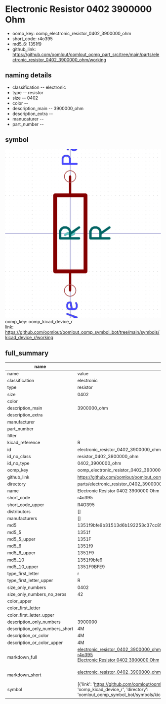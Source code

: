 # Electronic Resistor 0402 3900000 Ohm

  
* oomp_key: oomp_electronic_resistor_0402_3900000_ohm 
* short_code: r4o395
* md5_6: 1351f9  
* github_link: https://github.com/oomlout/oomlout_oomp_part_src/tree/main/parts/electronic_resistor_0402_3900000_ohm/working  
## naming details
* classification -- electronic
* type -- resistor
* size -- 0402
* color -- 
* description_main -- 3900000_ohm
* description_extra -- 
* manucaturer -- 
* part_number -- 



## symbol

![](symbol/0/working/working_600.png)  
oomp_key: oomp_kicad_device_r  
link: https://github.com/oomlout/oomlout_oomp_symbol_bot/tree/main/symbols/kicad_device_r/working  


## full_summary
| name | value | 
| --- | --- | 
| name | value | 
| classification | electronic | 
| type | resistor | 
| size | 0402 | 
| color |  | 
| description_main | 3900000_ohm | 
| description_extra |  | 
| manufacturer |  | 
| part_number |  | 
| filter |  | 
| kicad_reference | R | 
| id | electronic_resistor_0402_3900000_ohm | 
| id_no_class | resistor_0402_3900000_ohm | 
| id_no_type | 0402_3900000_ohm | 
| oomp_key | oomp_electronic_resistor_0402_3900000_ohm | 
| github_link | https://github.com/oomlout/oomlout_oomp_part_src/tree/main/parts/electronic_resistor_0402_3900000_ohm/working | 
| directory | parts/electronic_resistor_0402_3900000_ohm | 
| name | Electronic Resistor 0402 3900000 Ohm | 
| short_code | r4o395 | 
| short_code_upper | R4O395 | 
| distributors | [] | 
| manufacturers | [] | 
| md5 | 1351f9bfe9b31513d6b192253c37cc85 | 
| md5_5 | 1351f | 
| md5_5_upper | 1351F | 
| md5_6 | 1351f9 | 
| md5_6_upper | 1351F9 | 
| md5_10 | 1351f9bfe9 | 
| md5_10_upper | 1351F9BFE9 | 
| type_first_letter | r | 
| type_first_letter_upper | R | 
| size_only_numbers | 0402 | 
| size_only_numbers_no_zeros | 42 | 
| color_upper |  | 
| color_first_letter |  | 
| color_first_letter_upper |  | 
| description_only_numbers | 3900000 | 
| description_only_numbers_short | 4M | 
| description_or_color | 4M | 
| description_or_color_upper | 4M | 
| markdown_full | [electronic_resistor_0402_3900000_ohm](https://github.com/oomlout/oomlout_oomp_part_src/tree/main/parts/electronic_resistor_0402_3900000_ohm/working)<br>[r4o395](https://github.com/oomlout/oomlout_oomp_part_src/tree/main/parts/electronic_resistor_0402_3900000_ohm/working)<br>[Electronic Resistor 0402 3900000 Ohm](https://github.com/oomlout/oomlout_oomp_part_src/tree/main/parts/electronic_resistor_0402_3900000_ohm/working)<br><br> | 
| markdown_short | [electronic_resistor_0402_3900000_ohm](https://github.com/oomlout/oomlout_oomp_part_src/tree/main/parts/electronic_resistor_0402_3900000_ohm/working)<br><br> | 
| symbol | [{'link': 'https://github.com/oomlout/oomlout_oomp_symbol_bot/tree/main/symbols/kicad_device_r', 'oomp_key': 'oomp_kicad_device_r', 'directory': 'oomlout_oomp_symbol_bot/symbols/kicad_device_r//working/working.kicad_sym'}] | 
